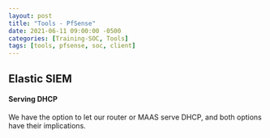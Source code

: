 ```yaml
---
layout: post
title: "Tools - PfSense"
date: 2021-06-11 09:00:00 -0500
categories: [Training-SOC, Tools]
tags: [tools, pfsense, soc, client]
---
```

## Elastic SIEM

#### Serving DHCP
We have the option to let our router or MAAS serve DHCP, and both options have their implications.

